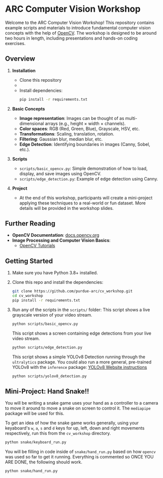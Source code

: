 # ARC Computer Vision Workshop

Welcome to the ARC Computer Vision Workshop! This repository contains example scripts and materials to introduce fundamental computer vision concepts with the help of [OpenCV](https://opencv.org/). The workshop is designed to be around two hours in length, including presentations and hands-on coding exercises.

## Overview

1. **Installation**  
   - Clone this repository  
   - 
   - Install dependencies:
     ```bash
     pip install -r requirements.txt
     ```
   
2. **Basic Concepts**  
   - **Image representation**: Images can be thought of as multi-dimensional arrays (e.g., height × width × channels).
   - **Color spaces**: RGB (Red, Green, Blue), Grayscale, HSV, etc.
   - **Transformations**: Scaling, translation, rotation.
   - **Filtering**: Gaussian blur, median blur, etc.
   - **Edge Detection**: Identifying boundaries in images (Canny, Sobel, etc.).

3. **Scripts**  
   - `scripts/basic_opencv.py`: Simple demonstration of how to load, display, and save images using OpenCV.  
   - `scripts/edge_detection.py`: Example of edge detection using Canny.

4. **Project**  
   - At the end of this workshop, participants will create a mini-project applying these techniques to a real-world or fun dataset. More details will be provided in the workshop slides.

## Further Reading

- **OpenCV Documentation**: [docs.opencv.org](https://docs.opencv.org/)  
- **Image Processing and Computer Vision Basics**:  
  - [OpenCV Tutorials](https://docs.opencv.org/master/d9/df8/tutorial_root.html)

## Getting Started

1. Make sure you have Python 3.8+ installed.  
2. Clone this repo and install the dependencies:
   ```bash
   git clone https://github.com/purdue-arc/cv_workshop.git
   cd cv_workshop
   pip install -r requirements.txt
3. Run any of the scripts in the `scripts/` folder:
   This script shows a live grayscale version of your video stream.
   ```bash
   python scripts/basic_opencv.py
   ```

   This script shows a screen containing edge detections from your live video stream.
   ```bash
   python scripts/edge_detection.py
   ```

   This script shows a simple YOLOv8 Detection running through the `ultralytics` package. You could also run a more general, pre-trained YOLOv8 with the `inference` package: [YOLOv8 Website instructions](https://yolov8.com/)
   ```bash
   python scripts/yolov8_detection.py
   ```

## Mini-Project: Hand Snake!!

You will be writing a snake game uses your hand as a controller to a camera to move it around to move a snake on screen to control it. The `mediapipe` package will be used for this. 

To get an idea of how the snake game works generally, using your keyaboard's `w`, `a`, `s` and `d` keys for up, left, down and right movements respectively, run this from the `cv_workshop` directory.
```bash
python snake/keyboard_run.py
```

You will be filling in code inside of `snake/hand_run.py` based on how `opencv` was used so far to get it running. Everything is commented so ONCE YOU ARE DONE, the following should work.

```bash
python snake/hand_run.py
```